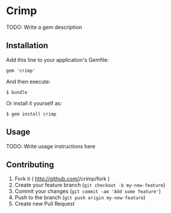 # Crimp

TODO: Write a gem description

## Installation

Add this line to your application's Gemfile:

    gem 'crimp'

And then execute:

    $ bundle

Or install it yourself as:

    $ gem install crimp

## Usage

TODO: Write usage instructions here

## Contributing

1. Fork it ( http://github.com/<my-github-username>/crimp/fork )
2. Create your feature branch (`git checkout -b my-new-feature`)
3. Commit your changes (`git commit -am 'Add some feature'`)
4. Push to the branch (`git push origin my-new-feature`)
5. Create new Pull Request
